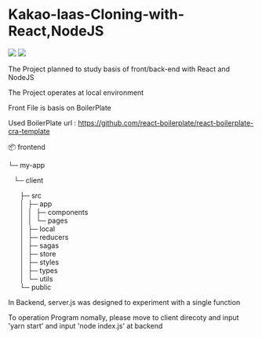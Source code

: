 # Kakao-laas-Cloning-with-React,NodeJS
<img src="https://img.shields.io/badge/React-61DAFB?style=for-the-badge&logo=React&logoColor=white"> <img src="https://img.shields.io/badge/NodeJs-339933?style=for-the-badge&logo=NodeJs&logoColor=white">

The Project planned to study basis of front/back-end with React and NodeJS 



The Project operates at local environment

Front File is basis on BoilerPlate 

Used BoilerPlate url : https://github.com/react-boilerplate/react-boilerplate-cra-template 

<Front directory structure> 
 
📦 frontend  
  
└─ my-app  
  
   └─ client   
  
      ├─ src       
      │  ├─ app          
      │  │  ├─ components             
      │  │  └─ pages                           
      │  ├─ local               
      │  ├─ reducers    
      │  ├─ sagas                 
      │  ├─ store    
      │  ├─ styles    
      │  ├─ types    
      │  └─ utils    
      └─ public    


In Backend, server.js was designed to experiment with a single function
  
To operation Program nomally, 
  please move to client direcoty and input 'yarn start'
  and input 'node index.js' at backend  
